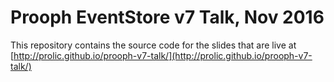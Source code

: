 Prooph EventStore v7 Talk, Nov 2016
============================================================

This repository contains the source code for the slides that are
live at [http://prolic.github.io/prooph-v7-talk/](http://prolic.github.io/prooph-v7-talk/)
